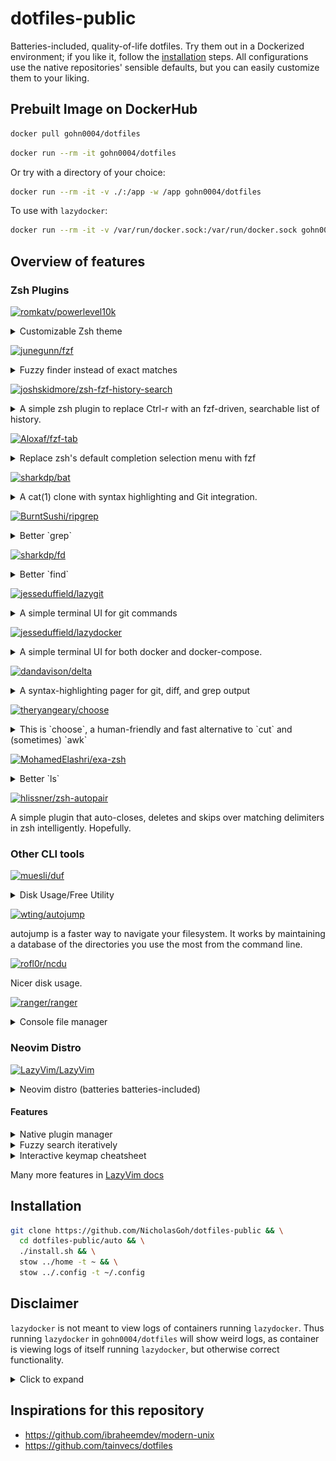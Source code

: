 # dotfiles-public

Batteries-included, quality-of-life dotfiles. Try them out in a Dockerized environment; if you like it, follow the [installation](#installation) steps. All configurations use the native repositories' sensible defaults, but you can easily customize them to your liking.

## Prebuilt Image on DockerHub

```bash
docker pull gohn0004/dotfiles
```

```bash
docker run --rm -it gohn0004/dotfiles
```

Or try with a directory of your choice:

```bash
docker run --rm -it -v ./:/app -w /app gohn0004/dotfiles
```

To use with `lazydocker`:

```bash
docker run --rm -it -v /var/run/docker.sock:/var/run/docker.sock gohn0004/dotfiles
```

## Overview of features

### Zsh Plugins

[![romkatv/powerlevel10k](https://img.shields.io/github/stars/romkatv/powerlevel10k?label=romkatv%2Fpowerlevel10k)](https://github.com/romkatv/powerlevel10k)

<details>
  <summary>Customizable Zsh theme</summary>

![preview](https://raw.githubusercontent.com/romkatv/powerlevel10k-media/master/prompt-styles-high-contrast.png)

</details>

[![junegunn/fzf](https://img.shields.io/github/stars/junegunn/fzf?label=junegunn%2Ffzf)](https://github.com/junegunn/fzf)

<details>
  <summary>Fuzzy finder instead of exact matches</summary>

![preview](https://raw.githubusercontent.com/junegunn/i/master/fzf-preview.png)

</details>

[![joshskidmore/zsh-fzf-history-search](https://img.shields.io/github/stars/joshskidmore/zsh-fzf-history-search?label=joshskidmore%2Fzsh-fzf-history-search)](https://github.com/joshskidmore/zsh-fzf-history-search)
<details>
  <summary>A simple zsh plugin to replace Ctrl-r with an fzf-driven, searchable list of history.</summary>

![preview](https://camo.githubusercontent.com/72752552f5d12b1d4a3de4167e548c6ed6373405e1787a2a2132db21a306005a/68747470733a2f2f6a6f73682e73682f355550722e706e67)

</details>

[![Aloxaf/fzf-tab](https://img.shields.io/github/stars/Aloxaf/fzf-tab?label=Aloxaf%2Ffzf-tab)](https://github.com/Aloxaf/fzf-tab)

<details>
  <summary>Replace zsh's default completion selection menu with fzf</summary>

[![asciicast](https://asciinema.org/a/293849.svg)](https://asciinema.org/a/293849)

</details>

[![sharkdp/bat](https://img.shields.io/github/stars/sharkdp/bat?label=sharkdp%2Fbat)](https://github.com/sharkdp/bat)

<details>
  <summary>A cat(1) clone with syntax highlighting and Git integration.</summary>

![preview](https://camo.githubusercontent.com/a9789c5200bdb0a22602643d7bf85f0f424ddd4259e763abc865609010c5e228/68747470733a2f2f696d6775722e636f6d2f724773646e44652e706e67)

</details>

[![BurntSushi/ripgrep](https://img.shields.io/github/stars/BurntSushi/ripgrep?label=BurntSushi%2Fripgrep)](https://github.com/BurntSushi/ripgrep)


<details>
  <summary>Better `grep`</summary>

![preview](https://burntsushi.net/stuff/ripgrep1.png)

</details>

[![sharkdp/fd](https://img.shields.io/github/stars/sharkdp/fd?label=sharkdp%2Ffd)](https://github.com/sharkdp/fd)


<details>
  <summary>Better `find`</summary>

![preview](https://github.com/sharkdp/fd/raw/master/doc/screencast.svg)

</details>

[![jesseduffield/lazygit](https://img.shields.io/github/stars/jesseduffield/lazygit?label=jesseduffield%2Flazygit)](https://github.com/jesseduffield/lazygit)


<details>
  <summary>A simple terminal UI for git commands</summary>

![preview](https://github.com/jesseduffield/lazygit/raw/assets/demo/commit_and_push-compressed.gif)

Commitizen integration:
![preview](./assets/commitizen.gif)

</details>

[![jesseduffield/lazydocker](https://img.shields.io/github/stars/jesseduffield/lazydocker?label=jesseduffield%2Flazydocker)](https://github.com/jesseduffield/lazydocker)
<details>
  <summary>A simple terminal UI for both docker and docker-compose.</summary>

![preview](https://github.com/jesseduffield/lazydocker/raw/master/docs/resources/demo3.gif)

</details>

[![dandavison/delta](https://img.shields.io/github/stars/dandavison/delta?label=dandavison%2Fdelta)](https://github.com/dandavison/delta)

<details>
  <summary>A syntax-highlighting pager for git, diff, and grep output</summary>

![preview](https://user-images.githubusercontent.com/52205/86275526-76792100-bba1-11ea-9e78-6be9baa80b29.png)

</details>

[![theryangeary/choose](https://img.shields.io/github/stars/theryangeary/choose?label=theryangeary%2Fchoose)](https://github.com/theryangeary/choose)

<details>
  <summary>This is `choose`, a human-friendly and fast alternative to `cut` and (sometimes) `awk`</summary>

[![`choose` demo](https://asciinema.org/a/315932.png)](https://asciinema.org/a/315932?autoplay=1)

</details>

[![MohamedElashri/exa-zsh](https://img.shields.io/github/stars/MohamedElashri/exa-zsh?label=MohamedElashri%2Fexa-zsh)](https://github.com/MohamedElashri/exa-zsh)

<details>
  <summary>Better `ls`</summary>

![preview](https://github.com/eza-community/eza/raw/main/docs/images/screenshots.png)

</details>

[![hlissner/zsh-autopair](https://img.shields.io/github/stars/hlissner/zsh-autopair?label=hlissner%2Fzsh-autopair)](https://github.com/hlissner/zsh-autopair)

A simple plugin that auto-closes, deletes and skips over matching delimiters in zsh intelligently. Hopefully.

### Other CLI tools

[![muesli/duf](https://img.shields.io/github/stars/muesli/duf?label=muesli%2Fduf)](https://github.com/muesli/duf)

<details>
  <summary>Disk Usage/Free Utility</summary>

![preview](https://github.com/muesli/duf/raw/master/duf.png)

</details>

[![wting/autojump](https://img.shields.io/github/stars/wting/autojump?label=wting%2Fautojump)](https://github.com/wting/autojump)

autojump is a faster way to navigate your filesystem. It works by maintaining a database of the directories you use the most from the command line.

[![rofl0r/ncdu](https://img.shields.io/github/stars/rofl0r/ncdu?label=rofl0r%2Fncdu)](https://github.com/rofl0r/ncdu)

Nicer disk usage.

[![ranger/ranger](https://img.shields.io/github/stars/ranger/ranger?label=ranger%2Franger)](https://github.com/ranger/ranger)

<details>
  <summary>Console file manager</summary>

![preview](https://raw.githubusercontent.com/ranger/ranger-assets/master/screenshots/twopane.png)

</details>

### Neovim Distro

[![LazyVim/LazyVim](https://img.shields.io/github/stars/LazyVim/LazyVim?label=LazyVim%2FLazyVim)](https://github.com/LazyVim/LazyVim)

<details>
  <summary>Neovim distro (batteries batteries-included)</summary>

![image](https://user-images.githubusercontent.com/292349/211285846-0b7bb3bf-0462-4029-b64c-4ee1d037fc1c.png)
![image](https://user-images.githubusercontent.com/292349/213447056-92290767-ea16-430c-8727-ce994c93e9cc.png)

</details>

#### Features

<details>
  <summary>Native plugin manager</summary>

![preview](https://user-images.githubusercontent.com/292349/208301737-68fb279c-ba70-43ef-a369-8c3e8367d6b1.png)

</details>

<details>
  <summary>Fuzzy search iteratively</summary>

1. Fuzzy search `run`, then fuzzy search the results for `dockerfile`
1. Fuzzy search `run`, then fuzzy search the results for files: `dockerfile`

![preview](./assets/fuzzy-search.gif)

</details>

<details>
  <summary>Interactive keymap cheatsheet</summary>

![preview](https://user-images.githubusercontent.com/292349/211862473-1ff5ee7a-3bb9-4782-a9f6-014f0e5d4474.png)

</details>

Many more features in [LazyVim docs](https://www.lazyvim.org/)

## Installation

```bash
git clone https://github.com/NicholasGoh/dotfiles-public && \
  cd dotfiles-public/auto && \
  ./install.sh && \
  stow ../home -t ~ && \
  stow ../.config -t ~/.config
```

## Disclaimer

`lazydocker` is not meant to view logs of containers running `lazydocker`. Thus running `lazydocker` in `gohn0004/dotfiles` will show weird logs, as container is viewing logs of itself running `lazydocker`, but otherwise correct functionality.

<details>
  <summary>Click to expand</summary>

![preview](./assets/lazydocker-disclaimer.png)

</details>

## Inspirations for this repository

- https://github.com/ibraheemdev/modern-unix
- https://github.com/tainvecs/dotfiles
